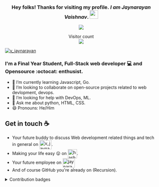 <h3 align="center"> Hey folks! Thanks for visiting my profile.<em> I am Jaynarayan Vaishnav</em>.
  <img src="https://media.giphy.com/media/hvRJCLFzcasrR4ia7z/giphy.gif" width="28">
</h3>
<!-- Typing SVG by DenverCoder1 - https://github.com/DenverCoder1/readme-typing-svg -->
<p align="center"> 
    <a href="https://github.com/DenverCoder1/readme-typing-svg"><img src="https://readme-typing-svg.herokuapp.com?lines=Computer+Engineering+Student;Full-stack+Web+Developer;Open%20Source%20|%20DevOps%20|%20AI%20|%20Ml%20;&center=true&width=580&height=45"></a>
</p>
<p align="center"> 
  Visitor count<br>
  <img src="https://profile-counter.glitch.me/jaynarayan-vaishnav/count.svg" />
</p>
<p align="left"> <a href="https://twitter.com/intent/follow?screen_name=v_jaynarayan" target="blank"><img src="https://img.shields.io/twitter/follow/v_jaynarayan?logo=twitter&style=for-the-badge" alt="v_jaynarayan" /></a> </p>

### I'm a Final Year Student, Full-Stack web developer :computer: and Opensource :octocat: enthusist.

<!--- 🔭 I'm currently working on ... -->
- 🌱 I’m currently learning Javascript, Go.
- 👯 I’m looking to collaborate on open-source projects related to web devlopment, devops.
- 🤔 I’m looking for help with DevOps, ML.
- 💬 Ask me about python, HTML, CSS.
- 😄 Pronouns: He/Him

## Get in touch :coffee:

- Your future buddy to discuss Web development related things and tech in general on <a href="https://twitter.com/intent/follow?screen_name=v_jaynarayan" target="blank"><img align="center" src="https://raw.githubusercontent.com/rahuldkjain/github-profile-readme-generator/master/src/images/icons/Social/twitter.svg" alt="v_jaynarayan" height="30" width="40" /></a>.
- Making your life easy :stuck_out_tongue: on <a href="https://hashnode.com/@JaynarayanVaishnav" target="blank"><img align="center" src="https://seeklogo.com/images/H/hashnode-logo-B114767E70-seeklogo.com.png" alt="hashnode.com" height="30" width="30" /></a>.
- Your future employee on <a href="https://www.linkedin.com/in/jaynarayan-vaishnav-39620b149/" target="blank"><img align="center" src="https://raw.githubusercontent.com/rahuldkjain/github-profile-readme-generator/master/src/images/icons/Social/linked-in-alt.svg" alt="jaynarayan-vaishnav" height="30" width="40" /></a>
- And of course GitHub you're already on (Recursion).

<details>
  <summary>Contribution badges</summary>
  <p align ="center">
     <img src="https://github-readme-stats.vercel.app/api?username=jaynarayan-vaishnav&show_icons=true&locale=en" alt="jaynarayan-vaisshnav" width="48%"/>
     <img src ="https://github-readme-streak-stats.herokuapp.com?user=Jaynarayan-vaishnav" alt="jaynarayan-vaishnav" width="48%"/>
  </p>
</details>
<!-- programming languages 
<p align="center">
  <img src="https://img.shields.io/badge/Programming-Languages-HTML-blue.svg" alt="HTML" />
  <img src="https://img.shields.io/badge/Programming-Languages-CSS-blue.svg" alt="CSS" />
  <img src="https://img.shields.io/badge/Programming-Languages-Javascript-blue.svg" alt="Javascript" />
  <img src="https://img.shields.io/badge/Programming-Languages-Go-blue.svg" alt="Go" />
  <img src="https://img.shields.io/badge/Programming-Languages-Python-blue.svg" alt="Python" />
</p>
-->
